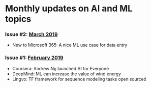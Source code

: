 # Monthly updates on AI and ML topics


### Issue #2: [March 2019](https://github.com/Machine-Learning-Tokyo/AI-ML-Newsletter/blob/master/issues/issue%232.md)
- New to Microsoft 365: A nice ML use case for data entry

### Issue #1: [February 2019](https://github.com/Machine-Learning-Tokyo/AI-ML-Newsletter/blob/master/issues/issue%231.md)
- Coursera: Andrew Ng launched AI for Everyone
- DeepMind: ML can increase the value of wind energy 
- Lingvo: TF framework for sequence modeling tasks open sourced
